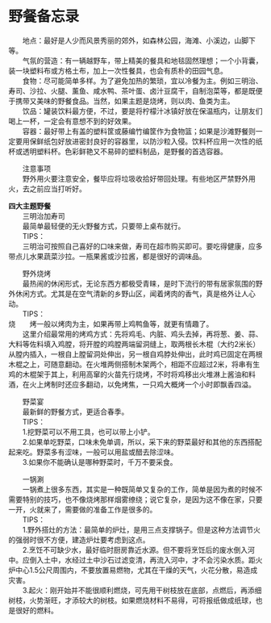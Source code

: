 # 野餐备忘录  

&emsp;&emsp;地点：最好是人少而风景秀丽的郊外，如森林公园，海滩、小溪边，山脚下等。  
&emsp;&emsp;气氛的营造：有一辆越野车，带上精美的餐具和地毯固然理想；一个小背囊，装一块塑料布或方格土布，加上一次性餐具，也会有质朴的田园气息。  
&emsp;&emsp;食物：尽可能简单多样。为了避免加热的繁琐，宜以冷餐为主。例如三明治、寿司、沙拉、火腿、薰鱼、咸水鸭、茶叶蛋、卤汁豆腐干，自制泡菜等，都是既便于携带又美味的野餐食品。当然，如果主题是烧烤，则以肉、鱼类为主。  
&emsp;&emsp;饮品：罐装饮料最方便，不过，要是将柠檬汁冰镇好放在保温瓶内，让朋友们喝上一杯，一定会有意想不到的好效果。  
&emsp;&emsp;容器：最好带上有盖的塑料筐或藤编竹编筐作为食物篮；如果是沙滩野餐则一定要用保鲜纸包好放进密封良好的容器里，以防沙粒入侵。饮料杯应用一次性的纸杯或透明塑料杯。色彩鲜艳又不易碎的塑料制品，是野餐的首选容器。  

&emsp;&emsp;注意事项  
&emsp;&emsp;野外用火要注意安全，餐毕应将垃圾收拾好带回处理。有些地区严禁野外用火，去之前应当打听好。  

**四大主题野餐**  
&emsp;&emsp;三明治加寿司  
&emsp;&emsp;最简单最轻便的无火野餐方式，只要带上桌布就行。  
&emsp;&emsp;TIPS：  
&emsp;&emsp;三明治可按照自己喜好的口味来做，寿司在超市购买即可。要吃得健康，应多带点儿水果蔬菜沙拉。一瓶果酱或沙拉酱，都是很好的调味品。  

&emsp;&emsp;野外烧烤  
&emsp;&emsp;最热闹的休闲形式，无论东西方都极受青睐，是时下流行的带有居家氛围的野外休闲方式。尤其是在空气清新的乡野山区，闻着烤肉的香气，真是格外让人心动。  
&emsp;&emsp;TIPS：  
烧&emsp;&emsp;烤一般以烤肉为主，如果再带上鸡鸭鱼等，就更有情趣了。  
&emsp;&emsp;这里介绍最常用的烤鸡方式：先将鸡毛、内脏、鸡头去掉，再将葱、姜、蒜、大料等佐料填入鸡膛，将开膛的鸡膛两端留洞缝上，取两根长木棍（大约2米长）从膛内插入，一根自上膛留洞处伸出，另一根自鸡脖处伸出，此时鸡已固定在两根木棍之上，可随意翻动。在火堆两侧搭制木架两个，相距不应超过2米，将串有生鸡的木棍架于其上，利用高窜的火苗先行烧烤，不时将鸡移出火堆淋上酱油和料酒，在火上烤制时还应多翻动，以免烤焦，一只鸡大概烤一个小时即飘香四溢。  

&emsp;&emsp;野菜宴  
&emsp;&emsp;最新鲜的野餐方式，更适合春季。  
&emsp;&emsp;TIPS：  
&emsp;&emsp;1.挖野菜可以不用工具，也可以带上小铲。  
&emsp;&emsp;2.如果单吃野菜，口味未免单调，所以，采下来的野菜最好和其他的东西搭配起来吃。野菜多有涩味，一般可以用盐或醋去除涩味。  
&emsp;&emsp;3.如果你不能确认是哪种野菜时，千万不要采食。  

&emsp;&emsp;一锅涮  
&emsp;&emsp;一锅煮上很多东西，其实是一种既简单又复杂的工作，简单是因为煮的时候不需要特别的技巧，也不像烧烤那样烟雾缭绕；说它复杂，是因为这不像在家，只要一开，火就来了，需要做的准备工作是很多的。  
&emsp;&emsp;TIPS：  
&emsp;&emsp;1.野外搭灶的方法：最简单的炉灶，是用三点支撑锅子。但是这种方法调节火的强弱时很不方便，建造炉灶要考虑到这点。  
&emsp;&emsp;2.烹饪不可缺少水，最好临时厨房靠近水源。但不要将烹饪后的废水倒入河中。应倒入土中，水经过土中沙石过滤变清，再流入河中，才不会污染水质。距火炉中心1.5公尺周围内，不要放置易燃物，尤其在干燥的天气，火花分散，易造成灾害。  
&emsp;&emsp;3.起火：刚开始并不能很顺利燃烧，可先用干树枝放在底部，点燃后，再添细树枝，火势渐旺，才添较大的树枝。如果燃烧材料不易得，可将报纸做成纸球，也是很好的燃料。  
<!-- Last processed: 2025-07-22 03:44:30 -->
